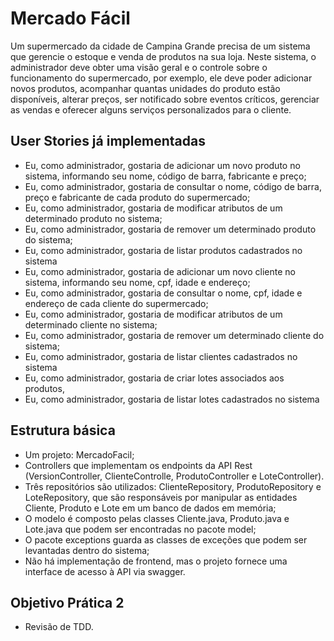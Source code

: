 # Mercado Fácil

Um supermercado da cidade de Campina Grande precisa de um sistema que gerencie o estoque e venda de produtos na sua loja. Neste sistema, o administrador deve obter uma visão geral e o controle sobre o funcionamento do supermercado, por exemplo, ele deve poder adicionar novos produtos, acompanhar quantas unidades do produto estão disponíveis, alterar preços, ser notificado sobre eventos críticos, gerenciar as vendas e oferecer alguns serviços personalizados para o cliente.

## User Stories já implementadas

- Eu, como administrador, gostaria de adicionar um novo produto no sistema,
  informando seu nome, código de barra, fabricante e preço;
- Eu, como administrador, gostaria de consultar o nome, código de barra,
  preço e fabricante de cada produto do supermercado;
- Eu, como administrador, gostaria de modificar atributos de um determinado
  produto no sistema;
- Eu, como administrador, gostaria de remover um determinado produto do sistema;
- Eu, como administrador, gostaria de listar produtos cadastrados no sistema
- Eu, como administrador, gostaria de adicionar um novo cliente no sistema,
  informando seu nome, cpf, idade e endereço;
- Eu, como administrador, gostaria de consultar o nome, cpf,
  idade e endereço de cada cliente do supermercado;
- Eu, como administrador, gostaria de modificar atributos de um determinado
  cliente no sistema;
- Eu, como administrador, gostaria de remover um determinado cliente do sistema;
- Eu, como administrador, gostaria de listar clientes cadastrados no sistema
- Eu, como administrador, gostaria de criar lotes associados aos produtos,
- Eu, como administrador, gostaria de listar lotes cadastrados no sistema

## Estrutura básica

- Um projeto: MercadoFacil;
- Controllers que implementam os endpoints da API Rest (VersionController, ClienteControlle, ProdutoController e LoteController).
- Três repositórios são utilizados: ClienteRepository, ProdutoRepository e LoteRepository, que são responsáveis por manipular as entidades Cliente, Produto e Lote em um banco de dados em memória;
- O modelo é composto pelas classes Cliente.java, Produto.java e Lote.java que podem ser
  encontradas no pacote model;
- O pacote exceptions guarda as classes de exceções que podem ser levantadas
  dentro do sistema;
- Não há implementação de frontend, mas o projeto fornece uma interface de acesso à API via swagger.

## Objetivo Prática 2
 - Revisão de TDD.

